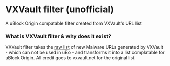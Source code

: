 # VXVault filter (unofficial)
A uBlock Origin compatable filter created from VXVault's URL list

### What is VXVault filter & why does it exist?
VXVault filter takes the [raw list](http://vxvault.net/URL_List.php) of new Malware URLs generated by VXVault - which can not be used in uBo -  and transforms it into a list complatable for uBlock Origin. All credit goes to vxvault.net for the original list.<br>

